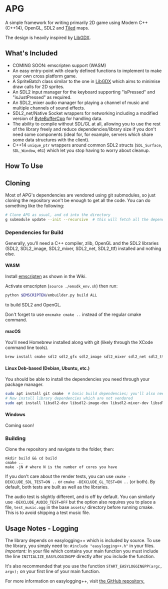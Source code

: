 # APG

A simple framework for writing primarily 2D game using Modern C++ (C++14), OpenGL, SDL2 and
[Tiled](http://www.mapeditor.org/) maps.

The design is heavily inspired by [LibGDX](https://github.com/libgdx/libgdx/).

## What's Included
- COMING SOON: emscripten support (WASM)
- An easy entry-point with clearly defined functions to implement to make your own cross platform game.
- A SpriteBatch class similar to the one in [LibGDX](https://github.com/libgdx/libgdx/blob/master/gdx/src/com/badlogic/gdx/graphics/g2d/SpriteBatch.java) which aims to minimise draw calls for 2D sprites.
- An SDL2 input manager for the keyboard supporting "isPressed" and "isJustPressed" as required.
- An SDL2\_mixer audio manager for playing a channel of music and multiple channels of sound effects.
- SDL2\_net/Native Socket wrappers for networking including a modified version of [ByteBufferCpp](https://github.com/SgtCoDFish/ByteBufferCpp) for handling data.
- The ability to compile without SDL/GL at all, allowing you to use the rest of the library freely and reduce dependencies/library size if you don't need some components (ideal for, for example, servers which share some data structures with the client).
- C++14 `unique_ptr` wrappers around common SDL2 structs (`SDL_Surface`, `SDL_Window`, etc) which let you
stop having to worry about cleanup.

## How To Use
## Cloning
Most of APG's dependencies are vendored using git submodules, so just cloning the repository won't be enough to get all the code. You can do something like the following:
```bash
# Clone APG as usual, and cd into the directory
g submodule update --init --recursive  # this will fetch all the dependencies at the correct commit
```

### Dependencies for Build
Generally, you'll need a C++ compiler, zlib, OpenGL and the SDL2 libraries (SDL2, SDL2\_image, SDL2\_mixer, SDL2\_net, SDL2\_ttf) installed and nothing else.

#### WASM
Install [emscripten](https://kripken.github.io/emscripten-site/docs/getting_started/downloads.html) as shown in the Wiki.

Activate emscripten (`source ./emsdk_env.sh`) then run:
```bash
python $EMSCRIPTEN/embuilder.py build ALL
```
to build SDL2 and OpenGL.

Don't forget to use `emcmake cmake ..` instead of the regular cmake command.

#### macOS
You'll need Homebrew installed along with git (likely through the XCode command line tools).

```bash
brew install cmake sdl2 sdl2_gfx sdl2_image sdl2_mixer sdl2_net sdl2_ttf glew
```

#### Linux Deb-based (Debian, Ubuntu, etc.)
You should be able to install the dependencies you need through your package manager.

```bash
sudo apt install git cmake  # basic build dependencies; you'll also need a compiler (something like build-essential)
# Now install library dependencies which are not vendored
sudo apt install libsdl2-dev libsdl2-image-dev libsdl2-mixer-dev libsdl2-net-dev libsdl2-ttf-dev libglew-dev
```

#### Windows
Coming soon!

### Building
Clone the repository and navigate to the folder, then:

```
mkdir build && cd build
cmake ..
make -jN # where N is the number of cores you have
```

If you don't care about the render tests, you can use `cmake -DEXCLUDE_SDL_TEST=ON ..` or `cmake -DEXCLUDE_GL_TEST=ON ..` (or both). By default, both tests are built as well as the libraries.

The audio test is slightly different, and is off by default. You can similarly use `-DEXCLUDE_AUDIO_TEST=OFF` but the option also requires you to place a file, `test_music.ogg` in the base `assets/` directory before running cmake. This is to avoid shipping a test music file.

## Usage Notes - Logging
The library depends on easylogging++ which is included by source. To use the library, you simply need to: `#include "easylogging++.h"` in your files. *Important:* In your file which contains your main function you must include the line `INITIALIZE_EASYLOGGINGPP` directly after you include the function.

It's also recommended that you use the function `START_EASYLOGGINGPP(argc, argv);` on your first line of your main function.

For more information on easylogging++, visit [the GitHub repository.](https://github.com/easylogging/easyloggingpp)
